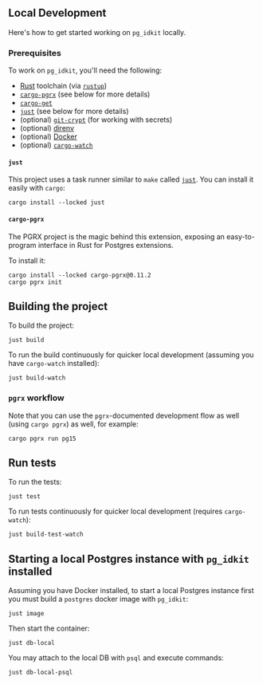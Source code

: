 ## Local Development

Here's how to get started working on `pg_idkit` locally.

### Prerequisites

To work on `pg_idkit`, you'll need the following:

- [Rust][rust] toolchain (via [`rustup`][rustup])
- [`cargo-pgrx`][cargo-pgrx] (see below for more details)
- [`cargo-get`][cargo-get]
- [`just`][just] (see below for more details)
- (optional) [`git-crypt`][git-crypt] (for working with secrets)
- (optional) [direnv][direnv]
- (optional) [Docker][docker]
- (optional) [`cargo-watch`][cargo-watch]

#### `just`

This project uses a task runner similar to `make` called [`just`][just]. You can install it easily with `cargo`:

```console
cargo install --locked just
```

#### `cargo-pgrx`

The PGRX project is the magic behind this extension, exposing an easy-to-program interface in Rust for Postgres extensions.

To install it:

```console
cargo install --locked cargo-pgrx@0.11.2
cargo pgrx init
```

## Building the project

To build the project:

```console
just build
```

To run the build continuously for quicker local development (assuming you have `cargo-watch` installed):

```console
just build-watch
```

### `pgrx` workflow

Note that you can use the `pgrx`-documented development flow as well (using `cargo pgrx`) as well, for example:

```console
cargo pgrx run pg15
```

## Run tests

To run the tests:

```console
just test
```

To run tests continuously for quicker local development (requires `cargo-watch`):

```console
just build-test-watch
```

## Starting a local Postgres instance with `pg_idkit` installed

Assuming you have Docker installed, to start a local Postgres instance first you must build a `postgres` docker image with `pg_idkit`:

```console
just image
```

Then start the container:

```console
just db-local
```

You may attach to the local DB with `psql` and execute commands:

```console
just db-local-psql
```

[rust]: https://rust-lang.org
[rustup]: https://rust-lang.github.io/rustup
[cargo-get]: https://crates.io/crates/cargo-get
[cargo-pgrx]: https://crates.io/crates/cargo-pgrx
[cargo-watch]: https://github.com/passcod/cargo-watch
[just]: https://github.com/casey/just
[git-crypt]: https://github.com/AGWA/git-crypt
[direnv]: https://direnv.net
[docker]: https://docs.docker.com/get-started/overview/
